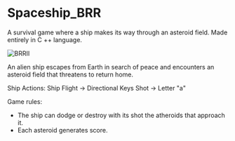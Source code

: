 # Spaceship_BRR
A survival game where a ship makes its way through an asteroid field. Made entirely in C ++ language.

![BRRII](https://user-images.githubusercontent.com/77767010/128107820-e46bc9d5-df76-44d4-ac95-86da45e27077.jpeg)

An alien ship escapes from Earth in search of peace and encounters an asteroid field that threatens to return home.

Ship Actions:
Ship Flight -> Directional Keys
Shot -> Letter "a"

Game rules:
- The ship can dodge or destroy with its shot the atheroids that approach it.
- Each asteroid generates score. 

